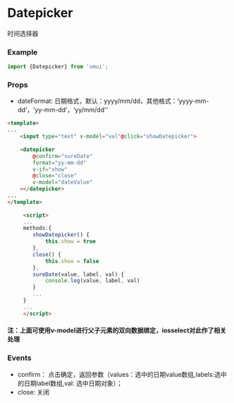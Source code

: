 Datepicker
====================
时间选择器

### Example

```js
import {Datepicker} from 'vmui';
```

### Props

* dateFormat: 日期格式，默认：yyyy/mm/dd，其他格式：‘yyyy-mm-dd’，‘yy-mm-dd’，‘yy/mm/dd'’

```html
<template>
...
	<input type="text" v-model="val"@click="showDatepicker">
	 
	<datepicker 
		@confirm="sureDate" 
		format="yy-mm-dd" 
		v-if="show" 
		@close="close" 
		v-model="dateValue"
	></datepicker>
...
</template>
	 
	 <script>
	 ...
	 methods:{
	   	showDatepicker() {
		    this.show = true
		},
		close() {
		    this.show = false
		},
		sureDate(value, label, val) {
			console.log(value, label, val)
		}
		...
	 }
	 ...
	 </script>
```
#### 注：上面可使用v-model进行父子元素的双向数据绑定，iosselect对此作了相关处理

### Events

* confirm： 点击确定，返回参数（values：选中的日期value数组,labels:选中的日期label数组,val: 选中日期对象）；
* close: 关闭



